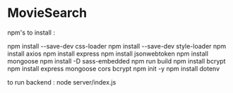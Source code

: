 # MovieSearch

npm's to install :

npm install --save-dev css-loader
npm install --save-dev style-loader
npm install axios
npm install express
npm install jsonwebtoken
npm install mongoose
npm install -D sass-embedded
npm run build
npm install bcrypt
npm install express mongoose cors bcrypt
npm init -y
npm install dotenv


to run backend :
node server/index.js
